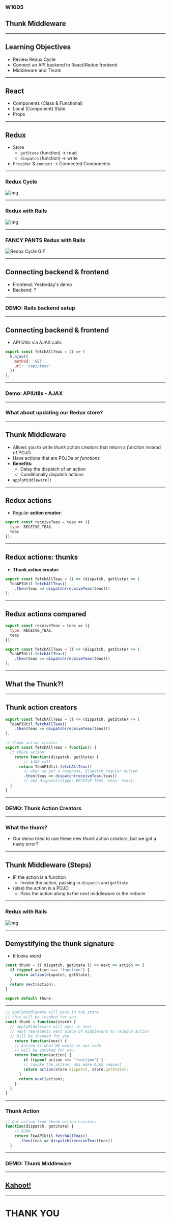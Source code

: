 ### W10D5
## Thunk Middleware

---

## Learning Objectives

* Review Redux Cycle
* Connect an API backend to React/Redux frontend
* Middleware and Thunk

---

## React

* Components (Class & Functional)
* Local (Component) State
* Props



---

## Redux

* Store
  * `getState` (function) -> read
  * `dispatch` (function) -> write
* `Provider` & `connect` -> Connected Components



---

### Redux Cycle
![img](https://raw.githubusercontent.com/appacademy/sf-lecture-notes/master/react/w10d5-thunk/redux-cycle-only.png?token=AKT7T3MJERXPC3ZZ2PXS5R27GGYQ4)


---

### Redux with Rails
![img](https://raw.githubusercontent.com/appacademy/sf-lecture-notes/master/react/w10d5-thunk/redux-cycle-with-rails.png?token=AKT7T3I7NEE2LPQYNH7CP3K7GGYN4)

---

### FANCY PANTS Redux with Rails
![Redux Cycle GIF](https://blog.gisspan.com/img/redux.gif)

---

## Connecting backend & frontend

* Frontend: Yesterday's demo
* Backend: ?


---

### DEMO: Rails backend setup

---

## Connecting backend & frontend

* API Utils via AJAX calls

```js
export const fetchAllTeas = () => (
  $.ajax({
    method: 'GET',
    url: '/api/teas'
  })
);
```


---

### Demo: APIUtils - AJAX


---

### What about updating our Redux store?

---

## Thunk Middleware

* Allows you to write _thunk_ action creators that return a _function_ instead of POJO
* Have actions that are POJOs _or functions_
* **Benefits:**
	* Delay the dispatch of an action
  * Conditionally dispatch actions
* `applyMiddleware()`


---

## Redux actions

* Regular **action creator**:

```js
export const receiveTeas = teas => ({
  type: RECEIVE_TEAS,
  teas
});
```

---

## Redux actions: thunks

* **Thunk action creator**:

```js
export const fetchAllTeas = () => (dispatch, getState) => (
  TeaAPIUtil.fetchAllTeas()
    .then(teas => dispatch(receiveTeas(teas)))
);
```

---

## Redux actions compared

```js
export const receiveTeas = teas => ({
  type: RECEIVE_TEAS,
  teas
});
```

```js
export const fetchAllTeas = () => (dispatch, getState) => (
  TeaAPIUtil.fetchAllTeas()
    .then(teas => dispatch(receiveTeas(teas)))
);
```

---

## What the Thunk?!

---

## Thunk action creators

```js
export const fetchAllTeas = () => (dispatch, getState) => (
  TeaAPIUtil.fetchAllTeas()
    .then(teas => dispatch(receiveTeas(teas)))
);
```

```js
// thunk action creator
export const fetchAllTeas = function() {
  // thunk action
	return function(dispatch, getState) {
  		// AJAX call
      return TeaAPIUtil.fetchAllTeas()
      	// when we get a response, dispatch regular action
        .then(teas => dispatch(receiveTeas(teas))
        // aka dispatch({type: RECEIVE_TEAS, teas: teas})
  }
}
```

---

### DEMO: Thunk Action Creators

---

### What the thunk?

* Our demo tried to use these new _thunk_ action creators, but we got a nasty error?

---

## Thunk Middleware (Steps)

* IF the action is a function
  * Invoke the action, passing in `dispatch` and `getState`
* (else) the action is a POJO
  * Pass the action along to the next middleware or the reducer

---

### Redux with Rails
![img](https://raw.githubusercontent.com/appacademy/sf-lecture-notes/master/react/w10d5-thunk/redux-cycle-with-rails.png?token=AKT7T3I7NEE2LPQYNH7CP3K7GGYN4)


---

## Demystifying the thunk signature

* It looks weird

```javascript
const thunk = ({ dispatch, getState }) => next => action => {
  if (typeof action === "function") {
    return action(dispatch, getState);
  }
  return next(action);
}

export default thunk;
```

---

```js
// applyMiddleware will pass in the store
// this will be invoked for you
const thunk = function(store) {
  // applyMiddleware will pass in next
  // next represents next piece of middleware to receive action
  // Will be invoked for you
	return function(next) {
  	// Action is what WE wrote in our code
    // will be invoked for you
  	return function(action) {
    	if (typeof action === "function") {
      	// invoke the action, aka make AJAX request
      	return action(store.dispatch, store.getState);
      }
      return next(action);
    }
  }
}
```

---

### Thunk Action

```js
// Our action from thunk action creators
function(dispatch, getState) {
	// AJAX
  	return TeaAPIUtil.fetchAllTeas()
      .then(teas => dispatch(receiveTeas(teas))
  }
```

---

### DEMO: Thunk Middleware

---

## [Kahoot!](https://play.kahoot.it/v2/?quizId=221f4c7b-123a-4a71-aec1-f53f8e1fe6a3)

---

# THANK YOU


